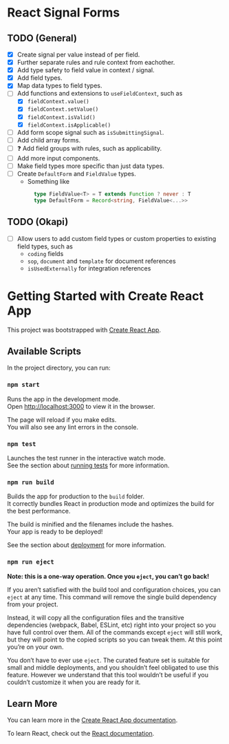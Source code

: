 # React Signal Forms

## TODO (General)

- [x] Create signal per value instead of per field.
- [x] Further separate rules and rule context from eachother.
- [x] Add type safety to field value in context / signal.
- [x] Add field types.
- [x] Map data types to field types.
- [ ] Add functions and extensions to `useFieldContext`, such as
  - [x] `fieldContext.value()`
  - [x] `fieldContext.setValue()`
  - [x] `fieldContext.isValid()`
  - [x] `fieldContext.isApplicable()`
- [ ] Add form scope signal such as `isSubmittingSignal`.
- [ ] Add child array forms.
- [ ] ❓ Add field groups with rules, such as applicability.
- [ ] Add more input components.
- [ ] Make field types more specific than just data types.
- [ ] Create `DefaultForm` and `FieldValue` types.
  - Something like
    ```ts
      type FieldValue<T> = T extends Function ? never : T
      type DefaultForm = Record<string, FieldValue<...>>
    ```

## TODO (Okapi)

- [ ] Allow users to add custom field types or custom properties to existing field types, such as
  - `coding` fields
  - `sop`, `document` and `template` for document references
  - `isUsedExternally` for integration references

# Getting Started with Create React App

This project was bootstrapped with [Create React App](https://github.com/facebook/create-react-app).

## Available Scripts

In the project directory, you can run:

### `npm start`

Runs the app in the development mode.\
Open [http://localhost:3000](http://localhost:3000) to view it in the browser.

The page will reload if you make edits.\
You will also see any lint errors in the console.

### `npm test`

Launches the test runner in the interactive watch mode.\
See the section about [running tests](https://facebook.github.io/create-react-app/docs/running-tests) for more information.

### `npm run build`

Builds the app for production to the `build` folder.\
It correctly bundles React in production mode and optimizes the build for the best performance.

The build is minified and the filenames include the hashes.\
Your app is ready to be deployed!

See the section about [deployment](https://facebook.github.io/create-react-app/docs/deployment) for more information.

### `npm run eject`

**Note: this is a one-way operation. Once you `eject`, you can’t go back!**

If you aren’t satisfied with the build tool and configuration choices, you can `eject` at any time. This command will remove the single build dependency from your project.

Instead, it will copy all the configuration files and the transitive dependencies (webpack, Babel, ESLint, etc) right into your project so you have full control over them. All of the commands except `eject` will still work, but they will point to the copied scripts so you can tweak them. At this point you’re on your own.

You don’t have to ever use `eject`. The curated feature set is suitable for small and middle deployments, and you shouldn’t feel obligated to use this feature. However we understand that this tool wouldn’t be useful if you couldn’t customize it when you are ready for it.

## Learn More

You can learn more in the [Create React App documentation](https://facebook.github.io/create-react-app/docs/getting-started).

To learn React, check out the [React documentation](https://reactjs.org/).
